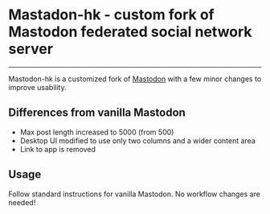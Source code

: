 # Mastadon-hk - custom fork of Mastodon federated social network server

---

Mastodon-hk is a customized fork of [Mastodon](https://github.com/mastodon/mastodon)
with a few minor changes to improve usability.

## Differences from vanilla Mastodon
* Max post length increased to 5000 (from 500)
* Desktop UI modified to use only two columns and a wider content area
* Link to app is removed

## Usage
Follow standard instructions for vanilla Mastodon.
No workflow changes are needed!
